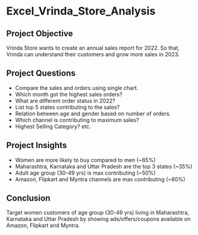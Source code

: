 # Excel_Vrinda_Store_Analysis

## Project Objective
Vrinda Store wants to create an annual sales report for 2022. So that, Vrinda can understand their customers and grow more sales in 2023.

## Project Questions
* Compare the sales and orders using single chart.
* Which month got the highest sales orders?
* What are different order status in 2022?
* List top 5 states contributing to the sales?
* Relation between age and gender based on number of orders.
* Which channel is contributing to maximum sales?
* Highest Selling Category? etc.

## Project Insights
* Women are more likely to buy compared to men (~65%)
* Maharashtra, Karnataka and Uttar Pradesh are the top 3 states (~35%)
* Adult age group (30-49 yrs) is max contributing (~50%)
* Amazon, Flipkart and Myntra channels are max contributing (~80%)

## Conclusion
Target women customers of age group (30-49 yrs) living in Maharashtra, Karnataka and Uttar Pradesh by showing ads/offers/coupons available on Amazon, Flipkart and Myntra.
